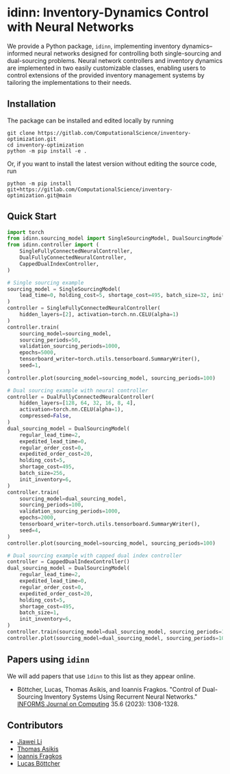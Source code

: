 # idinn: Inventory-Dynamics Control with Neural Networks

We provide a Python package, `idinn`, implementing inventory dynamics–informed neural 
networks designed for controlling both single-sourcing and dual-sourcing problems. 
Neural network controllers and inventory dynamics are implemented in two easily customizable 
classes, enabling users to control extensions of the provided inventory management 
systems by tailoring the implementations to their needs.

## Installation

The package can be installed and edited locally by running

```
git clone https://gitlab.com/ComputationalScience/inventory-optimization.git
cd inventory-optimization
python -m pip install -e .
```

Or, if you want to install the latest version without editing the source code, run

```
python -m pip install git+https://gitlab.com/ComputationalScience/inventory-optimization.git@main
```

## Quick Start

```python
import torch
from idinn.sourcing_model import SingleSourcingModel, DualSourcingModel
from idinn.controller import (
    SingleFullyConnectedNeuralController,
    DualFullyConnectedNeuralController,
    CappedDualIndexController,
)

# Single sourcing example
sourcing_model = SingleSourcingModel(
    lead_time=0, holding_cost=5, shortage_cost=495, batch_size=32, init_inventory=10
)
controller = SingleFullyConnectedNeuralController(
    hidden_layers=[2], activation=torch.nn.CELU(alpha=1)
)
controller.train(
    sourcing_model=sourcing_model,
    sourcing_periods=50,
    validation_sourcing_periods=1000,
    epochs=5000,
    tensorboard_writer=torch.utils.tensorboard.SummaryWriter(),
    seed=1,
)
controller.plot(sourcing_model=sourcing_model, sourcing_periods=100)

# Dual sourcing example with neural controller
controller = DualFullyConnectedNeuralController(
    hidden_layers=[128, 64, 32, 16, 8, 4],
    activation=torch.nn.CELU(alpha=1),
    compressed=False,
)
dual_sourcing_model = DualSourcingModel(
    regular_lead_time=2,
    expedited_lead_time=0,
    regular_order_cost=0,
    expedited_order_cost=20,
    holding_cost=5,
    shortage_cost=495,
    batch_size=256,
    init_inventory=6,
)
controller.train(
    sourcing_model=dual_sourcing_model,
    sourcing_periods=100,
    validation_sourcing_periods=1000,
    epochs=2000,
    tensorboard_writer=torch.utils.tensorboard.SummaryWriter(),
    seed=4,
)
controller.plot(sourcing_model=sourcing_model, sourcing_periods=100)

# Dual sourcing example with capped dual index controller
controller = CappedDualIndexController()
dual_sourcing_model = DualSourcingModel(
    regular_lead_time=2,
    expedited_lead_time=0,
    regular_order_cost=0,
    expedited_order_cost=20,
    holding_cost=5,
    shortage_cost=495,
    batch_size=1,
    init_inventory=6,
)
controller.train(sourcing_model=dual_sourcing_model, sourcing_periods=100)
controller.plot(sourcing_model=dual_sourcing_model, sourcing_periods=100)
```

## Papers using ``idinn``

We will add papers that use ``ìdinn`` to this list as they appear online.

* Böttcher, Lucas, Thomas Asikis, and Ioannis Fragkos. "Control of Dual-Sourcing Inventory Systems Using Recurrent Neural Networks." [INFORMS Journal on Computing](https://pubsonline.informs.org/doi/abs/10.1287/ijoc.2022.0136) 35.6 (2023): 1308-1328.

## Contributors

* [Jiawei Li](https://gitlab.com/iewaij)
* [Thomas Asikis](https://gitlab.com/asikist)
* [Ioannis Fragkos](https://gitlab.com/ioannis.fragkos1)
* [Lucas Böttcher](https://gitlab.com/lucasboettcher)

